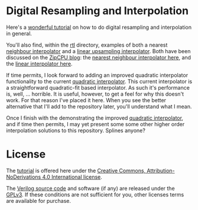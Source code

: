 # Digital Resampling and Interpolation

Here's a [wonderful
tutorial](https://github.com/ZipCPU/interpolation/raw/master/tutorial.pdf)
on how to do digital resampling and interpolation in general.

You'll also find, within the [rtl](rtl/) directory, examples of both a nearest
[neighbour interpolator](rtl/nearest-neighbor/simpleinterp.v) and a
[linear upsampling interpolator](rtl/lininterp/lininterp.v).  Both have
been discussed on the [ZipCPU blog](http://zipcpu.com): the [nearest neighbour
interpolator here](http://zipcpu.com/dsp/2017/06/06/simple-interpolator.html),
and the [linear interpolator
here](http://zipcpu.com/dsp/2017/07/29/series-linear-interpolation.html).

If time permits, I look forward to adding an improved quadratic interpolator
functionality to the current [quadratic interpolator](rtl/quadratic).  This
current interpolator is a straightforward quadratic-fit based interpolator.  As
such it's performance is, well, ... horrible.
It is useful, however, to get a feel for why this doesn't work.  For that
reason I've placed it here.  When you see the better alternative that I'll
add to the repository later, you'll understand what I mean.

Once I finish with the demonstrating the improved [quadratic
interpolator](rtl/quadratic), and if time then permits, I may yet present
some some other higher order interpolation solutions to this repository.
Splines anyone?


# License

The [tutorial](tutorial.pdf) is offered here under the [Creative Commons,
Attribution-NoDerivations 4.0 International
license](https://creativecommons.org/licenses/by-nd/4.0/legalcode).

The [Verilog source code](rtl/) and software (if any) are released under the
[GPLv3](https://www.gnu.org/licenses/gpl-3.0.en.html).  If these conditions
are not sufficient for you, other licenses terms are available for purchase.
